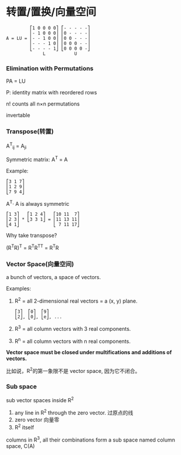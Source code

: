 # 转置/置换/向量空间

```
         ⎡1 0 0 0 0⎤ ⎡- - - - -⎤
         ⎢- 1 0 0 0⎥ ⎢0 - - - -⎥
A = LU = ⎢- - 1 0 0⎥ ⎢0 0 - - -⎥
         ⎢- - - 1 0⎥ ⎢0 0 0 - -⎥
         ⎣- - - - 1⎦ ⎣0 0 0 0 -⎦
              L           U
```

### Elimination with Permutations

PA = LU

P: identity matrix with reordered rows

n! counts all n×n permutations

invertable

### Transpose(转置)

A<sup>T</sup><sub>ij</sub> = A<sub>ji</sub>

Symmetric matrix: A<sup>T</sup> = A

Example:
```
⎡3 1 7⎤
⎢1 2 9⎥
⎣7 9 4⎦
```

A<sup>T</sup>· A is always symmetric

```
⎡1 3⎤   ⎡1 2 4⎤   ⎡10 11  7⎤
⎢2 3⎥ * ⎣3 3 1⎦ = ⎢11 13 11⎥
⎣4 1⎦             ⎣ 7 11 17⎦
```

Why take transpose?

(R<sup>T</sup>R)<sup>T</sup> = R<sup>T</sup>R<sup>T</sup><sup>T</sup> = R<sup>T</sup>R

### Vector Space(向量空间)

a bunch of vectors, a space of vectors.

Examples:
1. R<sup>2</sup> = all 2-dimensional real vectors = a (x, y) plane.
    ```
    ⎡3⎤  ⎡0⎤  ⎡9⎤
    ⎣2⎦, ⎣0⎦, ⎣e⎦, ...
    ```
2. R<sup>3</sup> = all column vectors with 3 real components.

3. R<sup>n</sup> = all column vectors with n real components.

**Vector space must be closed under multifications and additions of vectors.**

比如说，R<sup>2</sup>的第一象限不是 vector space, 因为它不闭合。

### Sub space

sub vector spaces inside R<sup>2</sup>

1. any line in R<sup>2</sup> through the zero vector. 过原点的线
2. zero vector 向量零
3. R<sup>2</sup> itself

columns in R<sup>3</sup>, all their combinations form a sub space named column space, C(A)
